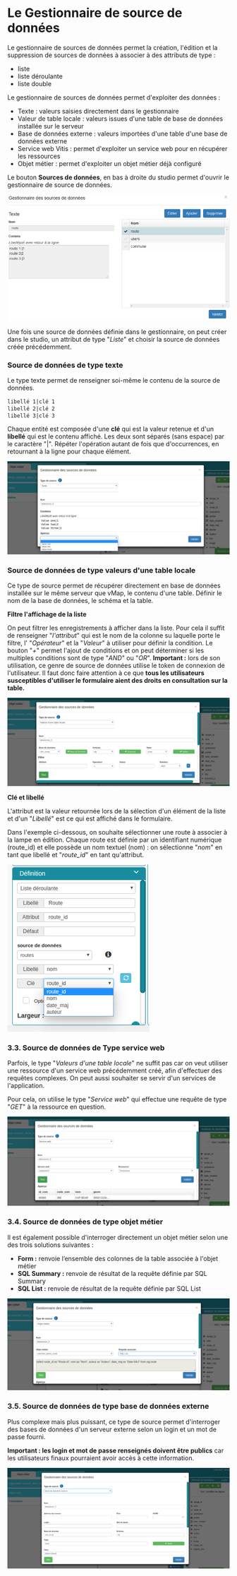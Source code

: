 # Le Gestionnaire de source de données


Le gestionnaire de sources de données permet la création, l'édition et la suppression de sources de données à associer à des attributs de type :

-   liste
-   liste déroulante
-   liste double

Le gestionnaire de sources de données permet d'exploiter des données :

-   Texte : valeurs saisies directement dans le gestionnaire
-   Valeur de table locale : valeurs issues d'une table de base de
    données installée sur le serveur
-   Base de données externe : valeurs importées d'une table d'une base
    de données externe
-   Service web Vitis : permet d'exploiter un service web pour en
    récupérer les ressources
-   Objet métier : permet d'exploiter un objet métier déjà configuré


Le bouton **Sources de données**, en bas à droite du studio permet d'ouvrir le gestionnaire de source de données.

![](../../images/GSD_1.png)


Une fois une source de données définie dans le gestionnaire, on peut créer dans le studio,  un attribut de
type "*Liste*" et choisir la source de données créée précédemment. 


###  Source de données de type texte

Le type texte permet de renseigner soi-même le contenu de la source de données.

    libellé 1|clé 1
    libellé 2|clé 2
    libellé 3|clé 3

Chaque entité est composée d'une **clé** qui est la valeur retenue et d'un **libellé** qui est le contenu affiché. Les deux sont séparés (sans espace) par le caractère "|". Répéter l'opération autant de fois que d'occurrences, en retournant à la ligne pour chaque élément.

![](../../images/exemple_studio_datasource_4.png)

###  Source de données de type valeurs d'une table locale

Ce type de source permet de récupérer directement en base de données installée sur le même serveur que vMap,  le contenu d'une table. 
Définir le nom de la base de données, le schéma et la table. 

**Filtre l'affichage de la liste**

On peut filtrer les enregistrements à afficher dans la liste. Pour cela il suffit de renseigner "*l'attribut*" qui est le
nom de la  colonne su laquelle porte le filtre, l' "*Opérateur*" et la "*Valeur*" à utiliser pour définir la condition.
Le bouton "*+*" permet l'ajout de conditions et on peut déterminer si les multiples  conditions sont de type "*AND*" ou "*OR*".
**Important :** lors de son utilisation, ce genre de source de données
utilise le token de connexion de l'utilisateur. Il faut donc faire
attention à ce que **tous les utilisateurs susceptibles d'utiliser le
formulaire aient des droits en consultation sur la table.**

![](../../images/exemple_studio_datasource_5.png)


**Clé et libellé**

L'attribut est la valeur retournée lors de la sélection d'un élément de la liste et d'un "*Libellé*" est ce qui est affiché dans le formulaire. 

Dans l'exemple ci-dessous, on souhaite sélectionner une route à associer à la lampe en édition. Chaque route est définie par un identifiant numérique (route_id) et elle possède un nom textuel (nom) : on sélectionne "*nom*" en tant que libellé et "*route_id*" en tant qu'attribut.

![](../../images/exemple_studio_datasource_9.png)







### 3.3. Source de données de Type service web

Parfois, le type "*Valeurs d'une table locale*" ne suffit pas car on
veut utiliser une ressource d'un service web précédemment créé, afin
d'effectuer des requêtes complexes. On peut aussi souhaiter se servir
d'un services de l'application.

Pour cela, on utilise le type "*Service web*" qui effectue une requête
de type "*GET*" à la ressource en question.

![](../../images/exemple_studio_datasource_6.png)

### 3.4. Source de données de type objet métier

Il est également possible d'interroger directement un objet métier selon
une des trois solutions suivantes :

-   **Form :** renvoie l’ensemble des colonnes de la table associée à
    l'objet métier
-   **SQL Summary :** renvoie de résultat de la requête définie par SQL
    Summary
-   **SQL List :** renvoie de résultat de la requête définie par SQL
    List

![](../../images/exemple_studio_datasource_7.png)

### 3.5. Source de données de type base de données externe

Plus complexe mais plus puissant, ce type de source permet d'interroger
des bases de données d'un serveur externe selon un login et un mot de
passe fourni.

**Important : les login et mot de passe renseignés doivent être
publics** car les utilisateurs finaux pourraient avoir accès à cette
information.

![](../../images/exemple_studio_datasource_8.png)
